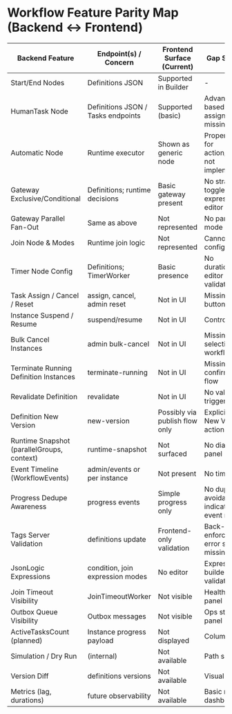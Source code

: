 # Workflow Feature Parity Map (Backend ↔ Frontend)

| Backend Feature | Endpoint(s) / Concern | Frontend Surface (Current) | Gap Summary | Priority |
|-----------------|-----------------------|----------------------------|-------------|----------|
| Start/End Nodes | Definitions JSON      | Supported in Builder       | -           | Done |
| HumanTask Node  | Definitions JSON / Tasks endpoints | Supported (basic) | Advanced role-based assignment UI missing | High |
| Automatic Node  | Runtime executor      | Shown as generic node      | Property panel for action/webhook not implemented | Medium |
| Gateway Exclusive/Conditional | Definitions; runtime decisions | Basic gateway present | No strategy toggle / expression editor | Critical |
| Gateway Parallel Fan-Out | Same as above | Not represented | No parallel mode UI | Critical |
| Join Node & Modes | Runtime join logic | Not represented | Cannot configure joins | Critical |
| Timer Node Config | Definitions; TimerWorker | Basic presence | No duration/date editor / validation | High |
| Task Assign / Cancel / Reset | assign, cancel, admin reset | Not in UI | Missing action buttons & forms | High |
| Instance Suspend / Resume | suspend/resume | Not in UI | Controls absent | High |
| Bulk Cancel Instances | admin bulk-cancel | Not in UI | Missing selection workflow | High |
| Terminate Running Definition Instances | terminate-running | Not in UI | Missing confirmation flow | High |
| Revalidate Definition | revalidate | Not in UI | No validation trigger / display | Medium |
| Definition New Version | new-version | Possibly via publish flow only | Explicit “Create New Version” action | Medium |
| Runtime Snapshot (parallelGroups, context) | runtime-snapshot | Not surfaced | No diagnostics panel | High |
| Event Timeline (WorkflowEvents) | admin/events or per instance | Not present | No timeline | High |
| Progress Dedupe Awareness | progress events | Simple progress only | No duplicate avoidance indicator / last event meta | Low |
| Tags Server Validation | definitions update | Frontend-only validation | Back-end enforcement + error surfacing missing | Medium |
| JsonLogic Expressions | condition, join expression modes | No editor | Expression builder / validator | Medium |
| Join Timeout Visibility | JoinTimeoutWorker | Not visible | Health / status panel | Low |
| Outbox Queue Visibility | Outbox messages | Not visible | Ops status panel | Medium |
| ActiveTasksCount (planned) | Instance progress payload | Not displayed | Column / badge | Medium |
| Simulation / Dry Run | (internal) | Not available | Path simulator | Medium |
| Version Diff | definitions versions | Not available | Visual diff UI | Medium |
| Metrics (lag, durations) | future observability | Not available | Basic metrics dashboard | Low |
